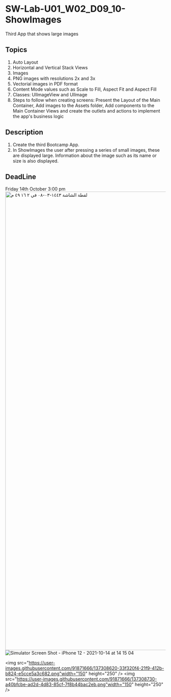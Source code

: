 # SW-Lab-U01_W02_D09_10-ShowImages
Third App that shows large images 

## Topics
1. Auto Layout
2. Horizontal and Vertical Stack Views
3. Images 
4. PNG images with resolutions 2x and 3x
5. Vectorial images in PDF format
6. Content Mode values such as Scale to Fill, Aspect Fit and Aspect Fill
7. Classes: UIImageView and UIImage
8. Steps to follow when creating screens: Present the Layout of the Main Container, Add images to the Assets folder, Add components to the Main Container Views and create the outlets and actions to implement the app's business logic

## Description
1. Create the third Bootcamp App. 
2. In ShowImages the user after pressing a series of small images, these are displayed large. Information about the image such as its name or size is also displayed.

## DeadLine 
Friday 14th October 3:00 pm
<img width="1440" alt="‏لقطة الشاشة ١٤٤٣-٠٣-٠٨ في ٢ ١٦ ٤٩ م" src="https://user-images.githubusercontent.com/91871666/137308620-33f320f4-21f9-412b-b824-e5cce5a3c682.png">
![Simulator Screen Shot - iPhone 12 - 2021-10-14 at 14 15 04](https://user-images.githubusercontent.com/91871666/137308730-a40bfcbe-ad2d-4d83-85cf-7f8b44bac2eb.png)

<img src="https://user-images.githubusercontent.com/91871666/137308620-33f320f4-21f9-412b-b824-e5cce5a3c682.png"width="150" height="250" />
<img src="https://user-images.githubusercontent.com/91871666/137308730-a40bfcbe-ad2d-4d83-85cf-7f8b44bac2eb.png"width="150" height="250" />
